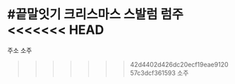 #끝말잇기
크리스마스
스발럼
럼주
<<<<<<< HEAD
=======
주소
소주

> > > > > > > 42d4402d426dc20ecf19eae912057c3dcf361593
> > > > > > > 소주
